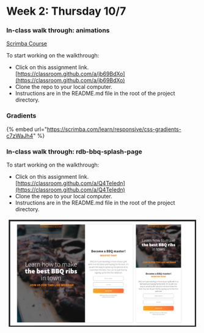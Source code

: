# Week 2: Thursday 10/7

### In-class walk through: animations

[Scrimba Course](https://scrimba.com/learn/cssanimations/what-are-transitions-cybNwZTM)

To start working on the walkthrough:

* Click on this assignment link. [https://classroom.github.com/a/jb69BdXo](https://classroom.github.com/a/jb69BdXo)
* Clone the repo to your local computer.
* Instructions are in the README.md file in the root of the project directory.

### Gradients

{% embed url="https://scrimba.com/learn/responsive/css-gradients-c7zWaJh4" %}

### In-class walk through: rdb-bbq-splash-page

To start working on the walkthrough:

* Click on this assignment link. [https://classroom.github.com/a/Q4TeIedn](https://classroom.github.com/a/Q4TeIedn)
* Clone the repo to your local computer.
* Instructions are in the README.md file in the root of the project directory.

![](../.gitbook/assets/image%20%2887%29.png)

